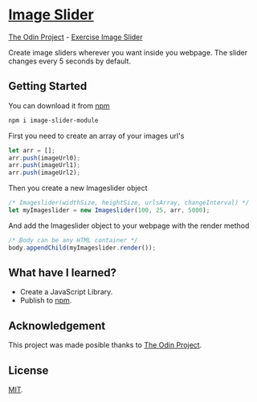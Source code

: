 # [Image Slider](https://www.npmjs.com/package/image-slider-module)
[The Odin Project](https://www.theodinproject.com/) - [Exercise Image Slider](https://www.theodinproject.com/courses/javascript/lessons/dynamic-user-interface-interactions#image-slider)

Create image sliders wherever you want inside you webpage. The slider changes
every 5 seconds by default.

## Getting Started
You can download it from [npm](https://www.npmjs.com/package/image-slider-module)
``` sh
npm i image-slider-module
```

First you need to create an array of your images url's
``` javascript
let arr = [];
arr.push(imageUrl0);
arr.push(imageUrl1);
arr.push(imageUrl2);
```

Then you create a new Imageslider object
``` javascript
/* Imageslider(widthSize, heightSize, urlsArray, changeInterval) */
let myImageslider = new Imageslider(100, 25, arr, 5000);
```

And add the Imageslider object to your webpage with the render method
``` javascript
/* Body can be any HTML container */
body.appendChild(myImageslider.render());
```

## What have I learned?
* Create a JavaScript Library.
* Publish to [npm](https://www.npmjs.com/).

## Acknowledgement
This project was made posible thanks to [The Odin Project](https://www.theodinproject.com/).

## License
[MIT](https://mit-license.org/).
